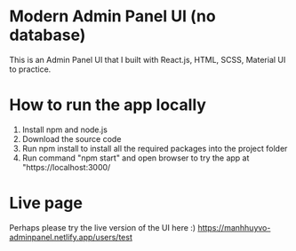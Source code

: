 # Modern Admin Panel UI (no database)
This is an Admin Panel UI that I built with React.js, HTML, SCSS, Material UI to practice.

# How to run the app locally
1. Install npm and node.js
2. Download the source code
3. Run npm install to install all the required packages into the project folder
4. Run command "npm start" and open browser to try the app at "https://localhost:3000/

# Live page
Perhaps please try the live version of the UI here :) https://manhhuyvo-adminpanel.netlify.app/users/test
